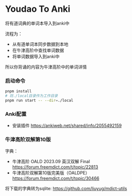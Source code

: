 # Youdao To Anki

将有道词典的单词本导入到anki中

流程为：
* 从有道单词本同步数据到本地
* 在牛津高阶中查找单词数据
* 将单词数据导入到anki中

所以你背诵的内容为牛津高阶中的单词详情

### 启动命令

```bash
pnpm install
# 将./local目录作为工作目录
pnpm run start -- --dir=./local
```

### Anki配置
* 安装插件 https://ankiweb.net/shared/info/2055492159 

### 牛津高阶双解第10版
字典：
* 牛津高阶 OALD 2023.09 英汉双解 Final  https://forum.freemdict.com/t/topic/22813
* 牛津高阶双解第10版完美版（OALDPE） https://forum.freemdict.com/t/topic/30466

将下载的字典转为sqlite:
https://github.com/liuyug/mdict-utils

